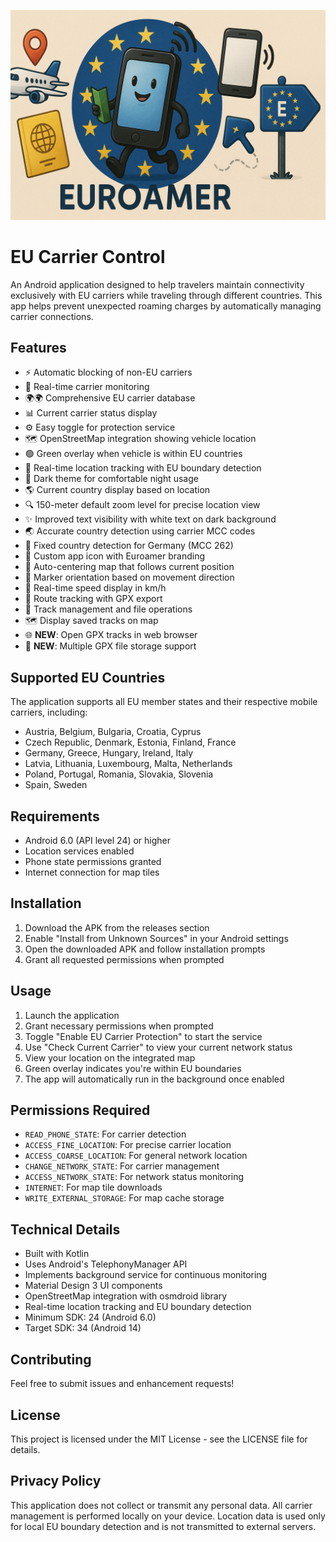 ![Euroamer Banner](Graphics/euroamer_banner.png)

# EU Carrier Control

An Android application designed to help travelers maintain connectivity exclusively with EU carriers while traveling through different countries. This app helps prevent unexpected roaming charges by automatically managing carrier connections.

## Features

- ⚡ Automatic blocking of non-EU carriers
- 📡 Real-time carrier monitoring
- 🌍🌍 Comprehensive EU carrier database
- 📊 Current carrier status display
- ⚙️ Easy toggle for protection service
- 🗺️ OpenStreetMap integration showing vehicle location
- 🟢 Green overlay when vehicle is within EU countries
- 📍 Real-time location tracking with EU boundary detection
- 🌙 Dark theme for comfortable night usage
- 🌎 Current country display based on location
- 🔍 150-meter default zoom level for precise location view
- ✨ Improved text visibility with white text on dark background
- 🌏 Accurate country detection using carrier MCC codes
- 📍 Fixed country detection for Germany (MCC 262)
- 📱 Custom app icon with Euroamer branding
- 🎯 Auto-centering map that follows current position
- 🧭 Marker orientation based on movement direction
- 🚗 Real-time speed display in km/h
- 📍 Route tracking with GPX export
- 📁 Track management and file operations
- 🗺️ Display saved tracks on map
- 🌐 **NEW**: Open GPX tracks in web browser
- 📂 **NEW**: Multiple GPX file storage support

## Supported EU Countries

The application supports all EU member states and their respective mobile carriers, including:
- Austria, Belgium, Bulgaria, Croatia, Cyprus
- Czech Republic, Denmark, Estonia, Finland, France
- Germany, Greece, Hungary, Ireland, Italy
- Latvia, Lithuania, Luxembourg, Malta, Netherlands
- Poland, Portugal, Romania, Slovakia, Slovenia
- Spain, Sweden

## Requirements

- Android 6.0 (API level 24) or higher
- Location services enabled
- Phone state permissions granted
- Internet connection for map tiles

## Installation

1. Download the APK from the releases section
2. Enable "Install from Unknown Sources" in your Android settings
3. Open the downloaded APK and follow installation prompts
4. Grant all requested permissions when prompted

## Usage

1. Launch the application
2. Grant necessary permissions when prompted
3. Toggle "Enable EU Carrier Protection" to start the service
4. Use "Check Current Carrier" to view your current network status
5. View your location on the integrated map
6. Green overlay indicates you're within EU boundaries
7. The app will automatically run in the background once enabled

## Permissions Required

- `READ_PHONE_STATE`: For carrier detection
- `ACCESS_FINE_LOCATION`: For precise carrier location
- `ACCESS_COARSE_LOCATION`: For general network location
- `CHANGE_NETWORK_STATE`: For carrier management
- `ACCESS_NETWORK_STATE`: For network status monitoring
- `INTERNET`: For map tile downloads
- `WRITE_EXTERNAL_STORAGE`: For map cache storage

## Technical Details

- Built with Kotlin
- Uses Android's TelephonyManager API
- Implements background service for continuous monitoring
- Material Design 3 UI components
- OpenStreetMap integration with osmdroid library
- Real-time location tracking and EU boundary detection
- Minimum SDK: 24 (Android 6.0)
- Target SDK: 34 (Android 14)

## Contributing

Feel free to submit issues and enhancement requests!

## License

This project is licensed under the MIT License - see the LICENSE file for details.

## Privacy Policy

This application does not collect or transmit any personal data. All carrier management is performed locally on your device. Location data is used only for local EU boundary detection and is not transmitted to external servers.